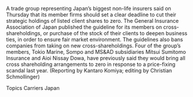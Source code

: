 A trade group representing Japan’s biggest non-life insurers said on Thursday that its member firms should set a clear deadline to cut their strategic holdings of listed client shares to zero.
The General Insurance Association of Japan published the guideline for its members on cross-shareholdings, or purchase of the stock of their clients to deepen business ties, in order to ensure fair market environment. The guidelines also bans companies from taking on new cross-shareholdings.
Four of the group’s members, Tokio Marine, Sompo and MS&AD subsidiaries Mitsui Sumitomo Insurance and Aioi Nissay Dowa, have previously said they would bring all cross shareholding arrangements to zero in response to a price-fixing scandal last year.
(Reporting by Kantaro Komiya; editing by Christian Schmollinger)

Topics
Carriers
Japan

